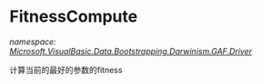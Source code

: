 ﻿# FitnessCompute
_namespace: [Microsoft.VisualBasic.Data.Bootstrapping.Darwinism.GAF.Driver](./index.md)_

计算当前的最好的参数的fitness




